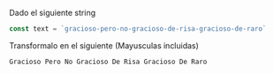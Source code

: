 Dado el siguiente string

```js
const text = `gracioso-pero-no-gracioso-de-risa-gracioso-de-raro`
```

Transformalo en el siguiente (Mayusculas incluidas)

`Gracioso Pero No Gracioso De Risa Gracioso De Raro`